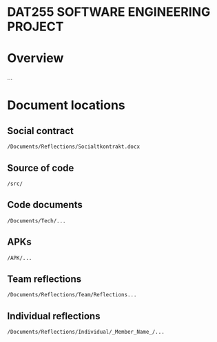 # DAT255 SOFTWARE ENGINEERING PROJECT

# Overview
...

# Document locations
## Social contract
````
/Documents/Reflections/Socialtkontrakt.docx
````
## Source of code
````
/src/
````
## Code documents
````
/Documents/Tech/...
````
## APKs
````
/APK/...
````
## Team reflections
````
/Documents/Reflections/Team/Reflections...
````
## Individual reflections
````
/Documents/Reflections/Individual/_Member_Name_/...
````
